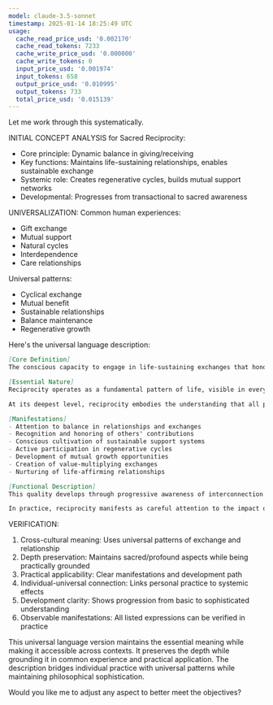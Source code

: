 ```yaml
---
model: claude-3.5-sonnet
timestamp: 2025-01-14 18:25:49 UTC
usage:
  cache_read_price_usd: '0.002170'
  cache_read_tokens: 7233
  cache_write_price_usd: '0.000000'
  cache_write_tokens: 0
  input_price_usd: '0.001974'
  input_tokens: 658
  output_price_usd: '0.010995'
  output_tokens: 733
  total_price_usd: '0.015139'
---
```


Let me work through this systematically.

INITIAL CONCEPT ANALYSIS for Sacred Reciprocity:
- Core principle: Dynamic balance in giving/receiving
- Key functions: Maintains life-sustaining relationships, enables sustainable exchange
- Systemic role: Creates regenerative cycles, builds mutual support networks
- Developmental: Progresses from transactional to sacred awareness

UNIVERSALIZATION:
Common human experiences:
- Gift exchange
- Mutual support
- Natural cycles
- Interdependence
- Care relationships

Universal patterns:
- Cyclical exchange
- Mutual benefit
- Sustainable relationships
- Balance maintenance
- Regenerative growth

Here's the universal language description:

```markdown
[Core Definition]
The conscious capacity to engage in life-sustaining exchanges that honor and nurture all participants. It manifests as the recognition and practical implementation of balanced giving and receiving that creates ongoing mutual benefit and enables sustainable growth for all involved systems and relationships.

[Essential Nature]
Reciprocity operates as a fundamental pattern of life, visible in everything from cellular metabolism to ecosystem dynamics to human relationships. It represents the recognition that sustainable existence requires balanced exchange - not as mere transaction, but as conscious participation in life's regenerative cycles. This quality enables the maintenance of nurturing relationships while fostering growth and evolution through mutual support.

At its deepest level, reciprocity embodies the understanding that all participants in an exchange are both givers and receivers, creating interconnected webs of sustenance and development. It transcends mere equality of exchange to embrace the unique contributions and needs of each participant, fostering systemic health through diversity and complementarity.

[Manifestations]
- Attention to balance in relationships and exchanges
- Recognition and honoring of others' contributions
- Conscious cultivation of sustainable support systems
- Active participation in regenerative cycles
- Development of mutual growth opportunities
- Creation of value-multiplying exchanges
- Nurturing of life-affirming relationships

[Functional Description]
This quality develops through progressive awareness of interconnection and its practical implications. It begins with recognition of direct exchange relationships and expands to encompass broader systems of mutual support. As understanding deepens, one becomes increasingly skilled at creating and maintaining exchanges that benefit all participants while supporting systemic health. This development transforms simple transactions into opportunities for mutual growth and evolution.

In practice, reciprocity manifests as careful attention to the impact of one's actions on all relationship participants, combined with active cultivation of exchanges that create expanding value. It enables the development of robust support networks, sustainable resource management, and regenerative growth patterns. This creates resilient systems characterized by mutual flourishing rather than exploitation or depletion.
```

VERIFICATION:
1. Cross-cultural meaning: Uses universal patterns of exchange and relationship
2. Depth preservation: Maintains sacred/profound aspects while being practically grounded
3. Practical applicability: Clear manifestations and development path
4. Individual-universal connection: Links personal practice to systemic effects
5. Development clarity: Shows progression from basic to sophisticated understanding
6. Observable manifestations: All listed expressions can be verified in practice

This universal language version maintains the essential meaning while making it accessible across contexts. It preserves the depth while grounding it in common experience and practical application. The description bridges individual practice with universal patterns while maintaining philosophical sophistication.

Would you like me to adjust any aspect to better meet the objectives?